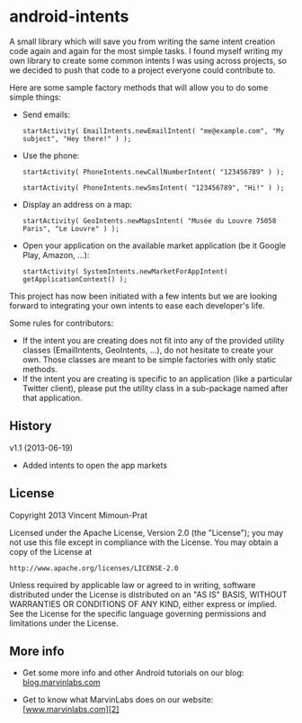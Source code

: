 android-intents
===============

A small library which will save you from writing the same intent creation code again and again for the most simple tasks. I found myself writing my own library to create some common intents I was using across projects, so we decided to push that code to a project everyone could contribute to.

Here are some sample factory methods that will allow you to do some simple things:

- Send emails: 

    `startActivity( EmailIntents.newEmailIntent( "me@example.com", "My subject", "Hey there!" ) );`

- Use the phone:

    `startActivity( PhoneIntents.newCallNumberIntent( "123456789" ) );`
	
    `startActivity( PhoneIntents.newSmsIntent( "123456789", "Hi!" ) );`
	
- Display an address on a map:

    `startActivity( GeoIntents.newMapsIntent( "Musée du Louvre 75058 Paris", "Le Louvre" ) );`
	
- Open your application on the available market application (be it Google Play, Amazon, ...):

    `startActivity( SystemIntents.newMarketForAppIntent( getApplicationContext() );`
	
	
This project has now been initiated with a few intents but we are looking forward to integrating your own intents to ease each developer's life.

Some rules for contributors: 

- If the intent you are creating does not fit into any of the provided utility classes (EmailIntents, GeoIntents, ...), do not hesitate to create your own. Those classes are meant to be simple factories with only static methods.
- If the intent you are creating is specific to an application (like a particular Twitter client), please put the utility class in a sub-package named after that application.

History
-------

v1.1 (2013-06-19)

- Added intents to open the app markets

License
-------

Copyright 2013 Vincent Mimoun-Prat

Licensed under the Apache License, Version 2.0 (the "License");
you may not use this file except in compliance with the License.
You may obtain a copy of the License at

    http://www.apache.org/licenses/LICENSE-2.0

Unless required by applicable law or agreed to in writing, software
distributed under the License is distributed on an "AS IS" BASIS,
WITHOUT WARRANTIES OR CONDITIONS OF ANY KIND, either express or implied.
See the License for the specific language governing permissions and
limitations under the License.

More info
---------

- Get some more info and other Android tutorials on our blog: [blog.marvinlabs.com][1]
- Get to know what MarvinLabs does on our website: [www.marvinlabs.com][2]

  [1]: http://blog.marvinlabs.com
  [2]: http://www.marvinlabs.com